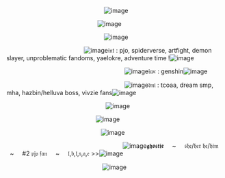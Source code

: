 ‍‍️️️️️️️️️️‎ ‎ ‎ ‎ ‎ ‎ ‎ ‎ ‎ ‎ ‎ ‎ ‎ ‎ ‎ ‎ ‎ ‎ ‎ ‎ ‎ ‎ ‎ ‎ ‎ ‎ ‎ ‎ ‎‍‍️️️️️️️️️️‎ ‎ ‎ ‎ ‎ ‎ ‎ ‎ ‎ ‎ ‎ ‎‍‍️️️️️️️️️️‎ ‎ ‎ ‎ ‎ ‎ ‎ ‎ ‎ ‎ ‎ ‎ ‎ ‎  ‎ ‎ ‎ ‎‍‍️️️️️️️️️️‎ ‎ ![image](https://github.com/user-attachments/assets/055542a8-5420-4d17-b865-e5d8d844cab6)

‎ ‎ ‎ ‎ ‎ ‎ ‎ ‎ ‎ ‎ ‎ ‎ ‎ ‎ ‎ ‎ ‎ ‎ ‎ ‎ ‎ ‎ ‎ ‎ ‎ ‎ ‎ ‎ ‎ ‎ ‎ ‎ ‎ ‎ ‎ ‎‎ ‎ ‎ ‎ ‎ ‎ ‎ ‎ ‎ ‎ ‎ ‎ ‎ ‎‎ ‎ ‎ ‎ ‎‎ ‎ ![image](https://github.com/user-attachments/assets/aaeb55d5-c774-430e-9a13-15b3f13d674c)
 ‍‍️️️️️️️️️️‎ ‎ ‎ ‎ ‎ ‎ ‎ ‎ ‎ ‎ ‎ ‎ ‎ ‎ ‎ ‎ ‎ ‎ ‎ ‎ ‎ ‎ ‎ ‎ ‎ ‎ ‎ ‎ ‎ ‎ ‎

‍‍️️️️️️️️️️‎ ‎ ‎ ‎ ‎ ‎ ‎ ‎ ‎ ‎ ‎ ‎ ‎ ‎ ‎ ‎ ‎ ‎ ‎ ‎ ‎ ‎ ‎ ‎ ‎ ‎ ‎ ‎ ‎‍‍️️️️️️️️️️‎ ‎ ‎ ‎ ‎ ‎ ‎ ‎ ‎ ‎ ‎ ‎ ‎     ‎ ‎ ‎ ‎ ‎ ‎ ‎ ‎ ‎    ‎ ‎ ‎ ‎ ‎     ‎‎ ‎ ‎ ![image](https://github.com/user-attachments/assets/055542a8-5420-4d17-b865-e5d8d844cab6)

‍‍️️️️️️️️️️‎ ‎ ‎ ‎ ‎ ‎ ‎ ‎ ‎ ‎ ‎ ‎ ‎ ‎ ‎ ‎ ‎ ‎ ‎ ‎ ‎ ‎ ‎ ‎ ‎ ‎ ‎ ‎ ‎   ‎‎  ‎‍‍️️️️️️️️️️‎ ‎ ‎ ‎‍‍️️️️️️️️️️‎ ‎ ‎ ‎ ‎ ‎ ‎ ‎ ‎ ‎ ‎ ‎ ‎ ![image](https://github.com/user-attachments/assets/713a8f0b-cde8-435f-90e6-0a7066e49b4a)‎𝔦𝔫𝔱 : pjo, spiderverse, artfight, demon slayer, unproblematic fandoms, yaelokre, adventure time !![image](https://github.com/user-attachments/assets/713a8f0b-cde8-435f-90e6-0a7066e49b4a)

‍‍️️️️️️️️️️‎ ‎ ‎ ‎ ‎ ‎ ‎ ‎ ‎ ‎ ‎ ‎ ‎ ‎ ‎ ‎ ‎ ‎ ‎ ‎ ‎ ‎ ‎ ‎ ‎ ‎ ‎ ‎ ‎ ‎ ‎‍‍️️️️️️️️️️‎ ‎ ‎ ‎ ‎ ‎ ‎ ‎ ‎ ‎ ‎ ‎ ‎ ‎ ‎ ‎ ‎ ‎ ‎ ‎ ‎ ‎ ‎‎ ‎ ‎ ‎ ‎ ‎ ‎ ‎ ‎ ‎ ‎ ‎ ‎ ‎‍‍️️️️️️️️️️‎ ‎ ‎ ‎ ‎ ‎ ‎ ‎ ‎ ‎ ‎ ‎ ‎ ‎ ‎ ‎ ‎ ‎ ‎   ‎ ‎ ‎ ‎ ‎‎‎ ‎ ‎ ‎ ‎ ‎ ‎ ‎ ‎‎ ‎ ‎   ‎‍‍️️️️️️️️️️‎ ‎ ‎‎ ‎‍‍️️️️️️️️️️‎ ‎ ‎  ‎ ‎ ‎ ‎  ![image](https://github.com/user-attachments/assets/02156145-4cac-4625-9b2c-a5fe51faa3b7)‎𝔦𝔴𝔠 : genshin![image](https://github.com/user-attachments/assets/02156145-4cac-4625-9b2c-a5fe51faa3b7)

‍‍️️️️️️️️️️‎ ‎ ‎ ‎ ‎ ‎ ‎ ‎ ‎ ‎ ‎ ‎ ‎ ‎ ‎ ‎ ‎ ‎ ‎ ‎ ‎ ‎ ‎‍‍️️️️️️️️️️‎ ‎ ‎ ‎ ‎ ‎ ‎ ‎ ‎ ‎ ‎ ‎ ‎  ‎ ‎ ‎ ‎ ‎ ‎ ‎ ‎‍‍️️️️️️️️️️‎ ‎ ‎ ‎ ‎ ‎ ‎ ‎ ‎ ‎ ‎‎ ‎ ‎‎ ‎ ‎‎ ‎ ‎ ‎ ‎‎ ‎‎ ‎ ‎‎ ‎ ‎‎ ‎ ‎ ‎ ‎‎ ‎‎‎ ‎ ‎  ![image](https://github.com/user-attachments/assets/c47b6b6f-03b8-47e6-938a-a7810164fa46)‎𝔡𝔫𝔦 : tcoaa, dream smp, mha, hazbin/helluva boss, vivzie fans![image](https://github.com/user-attachments/assets/c47b6b6f-03b8-47e6-938a-a7810164fa46)


‍‍️️️️️️️️️️‎ ‎ ‎ ‎ ‎ ‎ ‎ ‎ ‎ ‎ ‎ ‎ ‎ ‎ ‎ ‎ ‎ ‎ ‎ ‎ ‎ ‎ ‎ ‎ ‎ ‎ ‎ ‎ ‎‍‍️️️️️️️️️️‎ ‎ ‎ ‎ ‎ ‎ ‎ ‎ ‎ ‎ ‎ ‎ ‎ ‎ ‎ ‎ ‎ ‎ ‎   ‎ ‎ ‎ ‎‎   ‎   ‎‎ ‎‎‎       ‎      ‎    ‎ ‎ ‎   ![image](https://github.com/user-attachments/assets/055542a8-5420-4d17-b865-e5d8d844cab6)

‍‍️️️️️️️️️️‎ ‎ ‎ ‎ ‎ ‎ ‎ ‎ ‎ ‎ ‎ ‎ ‎ ‎ ‎ ‎ ‎ ‎ ‎ ‎ ‎ ‎ ‎ ‎ ‎ ‎ ‎ ‎ ‎‍‍️️️️️️️️️️‎ ‎ ‎ ‎ ‎ ‎ ‎ ‎ ‎ ‎ ‎ ‎ ‎ ‎ ‎  ‎ ‎ ‎ ‎    ‎  ‎ ‎ ‎‎ ‎ ‎ ![image](https://github.com/user-attachments/assets/35d7a4cc-baf7-41e2-be83-b00ab69fdccd)

‍‍️️️️️️️️️️‎ ‎ ‎ ‎ ‎ ‎ ‎ ‎ ‎ ‎ ‎ ‎ ‎ ‎ ‎ ‎ ‎ ‎ ‎ ‎ ‎ ‎ ‎ ‎ ‎ ‎ ‎ ‎ ‎‍‍️️️️️️️️️️‎ ‎ ‎ ‎ ‎ ‎ ‎ ‎ ‎ ‎ ‎ ‎ ‎ ‎ ‎ ‎ ‎ ‎ ‎   ‎ ‎ ‎ ‎‎   ‎   ‎‎ ‎‎‎       ‎      ‎            ![image](https://github.com/user-attachments/assets/055542a8-5420-4d17-b865-e5d8d844cab6)

‍‍️️️️️️️️️️‎ ‎ ‎ ‎ ‎ ‎ ‎ ‎ ‎ ‎ ‎ ‎ ‎ ‎ ‎ ‎ ‎ ‎ ‎ ‎ ‎ ‎ ‎ ‎ ‎ ‎ ‎ ‎ ‎‍‍️️️️️️️️️️‎ ‎ ‎ ‎ ‎ ‎ ‎ ‎ ‎ ‎ ‎ ‎ ‎ ‎ ‎ ‎ ‎ ‎ ‎   ‎ ‎ ‎ ‎‎   ‎    ‎  ‎ ‎‎   ‎   ‎ ‎ ‎ ‎ ‎ ‎‎ ‎ ‎ ‎ ‎ ‎‎‎‎  ‎‎ ‎‎‎ ![image](https://github.com/user-attachments/assets/7239a5fe-1626-464e-a191-27876a2ccf6e)𝖌𝖍𝖔𝖘𝖙𝖎𝖊 ‎   ‎‎ ‎‎‎‎ ‎‎ ~ ‎   ‎‎ ‎‎‎‎ ‎‎ 𝔰𝔥𝔢/𝔥𝔢𝔯 𝔥𝔢/𝔥𝔦𝔪 ‎   ‎‎ ‎‎‎‎ ‎‎ ~ ‎   ‎‎ ‎‎‎‎ ‎‎ #2 𝔭𝔧𝔬 𝔣𝔞𝔫 ‎   ‎‎ ‎‎‎‎ ‎‎ ~ ‎   ‎‎ ‎‎‎‎ ‎‎ 𝔩,𝔟,𝔩,𝔰,𝔞,𝔢 >>![image](https://github.com/user-attachments/assets/7239a5fe-1626-464e-a191-27876a2ccf6e)

‍‍️️️️️️️️️️‎ ‎ ‎ ‎ ‎ ‎ ‎ ‎ ‎ ‎ ‎ ‎ ‎ ‎ ‎ ‎ ‎ ‎ ‎ ‎ ‎ ‎ ‎ ‎ ‎ ‎ ‎ ‎ ‎‍‍️️️️️️️️️️‎ ‎ ‎ ‎ ‎ ‎ ‎ ‎ ‎ ‎ ‎ ‎‍‍️️️️️️️️️️‎ ‎ ‎ ‎ ‎ ‎ ‎ ‎ ‎ ‎ ‎ ‎ ‎ ‎  ‎ ‎ ‎ ‎‍‍️️️️️️️️️ ‎![image](https://github.com/user-attachments/assets/055542a8-5420-4d17-b865-e5d8d844cab6)
